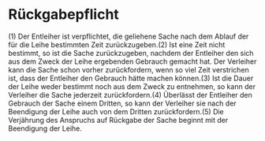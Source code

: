 # Rückgabepflicht

(1) Der Entleiher ist verpflichtet, die geliehene Sache nach dem Ablauf der für die Leihe bestimmten Zeit zurückzugeben.(2) Ist eine Zeit nicht bestimmt, so ist die Sache zurückzugeben, nachdem der Entleiher den sich aus dem Zweck der Leihe ergebenden Gebrauch gemacht hat. Der Verleiher kann die Sache schon vorher zurückfordern, wenn so viel Zeit verstrichen ist, dass der Entleiher den Gebrauch hätte machen können.(3) Ist die Dauer der Leihe weder bestimmt noch aus dem Zweck zu entnehmen, so kann der Verleiher die Sache jederzeit zurückfordern.(4) Überlässt der Entleiher den Gebrauch der Sache einem Dritten, so kann der Verleiher sie nach der Beendigung der Leihe auch von dem Dritten zurückfordern.(5) Die Verjährung des Anspruchs auf Rückgabe der Sache beginnt mit der Beendigung der Leihe. 

